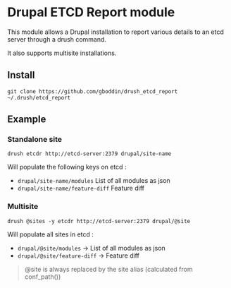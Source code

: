 # Drupal ETCD Report module

This module allows a Drupal installation to report various details to an etcd 
server through a drush command.

It also supports multisite installations.

## Install

```
git clone https://github.com/gboddin/drush_etcd_report ~/.drush/etcd_report
```

## Example

### Standalone site

```
drush etcdr http://etcd-server:2379 drupal/site-name
```

Will populate the following keys on etcd :

  - `drupal/site-name/modules`  List of all modules as json
  - `drupal/site-name/feature-diff` Feature diff
  
### Multisite

```
drush @sites -y etcdr http://etcd-server:2379 drupal/@site
```

Will populate all sites in etcd :

  - `drupal/@site/modules` -> List of all modules as json
  - `drupal/@site/feature-diff` -> Feature diff
  
> @site is always replaced by the site alias (calculated from conf_path())

